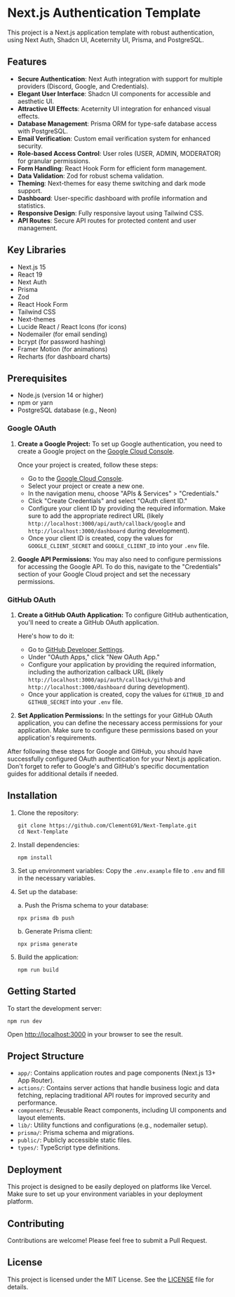 # Next.js Authentication Template

This project is a Next.js application template with robust authentication, using Next Auth, Shadcn UI, Aceternity UI, Prisma, and PostgreSQL.

## Features

- **Secure Authentication**: Next Auth integration with support for multiple providers (Discord, Google, and Credentials).
- **Elegant User Interface**: Shadcn UI components for accessible and aesthetic UI.
- **Attractive UI Effects**: Aceternity UI integration for enhanced visual effects.
- **Database Management**: Prisma ORM for type-safe database access with PostgreSQL.
- **Email Verification**: Custom email verification system for enhanced security.
- **Role-based Access Control**: User roles (USER, ADMIN, MODERATOR) for granular permissions.
- **Form Handling**: React Hook Form for efficient form management.
- **Data Validation**: Zod for robust schema validation.
- **Theming**: Next-themes for easy theme switching and dark mode support.
- **Dashboard**: User-specific dashboard with profile information and statistics.
- **Responsive Design**: Fully responsive layout using Tailwind CSS.
- **API Routes**: Secure API routes for protected content and user management.

## Key Libraries

- Next.js 15
- React 19
- Next Auth
- Prisma
- Zod
- React Hook Form
- Tailwind CSS
- Next-themes
- Lucide React / React Icons (for icons)
- Nodemailer (for email sending)
- bcrypt (for password hashing)
- Framer Motion (for animations)
- Recharts (for dashboard charts)

## Prerequisites

- Node.js (version 14 or higher)
- npm or yarn
- PostgreSQL database (e.g., Neon)

### Google OAuth

1. **Create a Google Project:**
   To set up Google authentication, you need to create a Google project on the [Google Cloud Console](https://console.cloud.google.com/).

   Once your project is created, follow these steps:

   - Go to the [Google Cloud Console](https://console.cloud.google.com/).
   - Select your project or create a new one.
   - In the navigation menu, choose "APIs & Services" > "Credentials."
   - Click "Create Credentials" and select "OAuth client ID."
   - Configure your client ID by providing the required information. Make sure to add the appropriate redirect URL (likely `http://localhost:3000/api/auth/callback/google` and `http://localhost:3000/dashboard` during development).
   - Once your client ID is created, copy the values for `GOOGLE_CLIENT_SECRET` and `GOOGLE_CLIENT_ID` into your `.env` file.

2. **Google API Permissions:**
   You may also need to configure permissions for accessing the Google API.
   To do this, navigate to the "Credentials" section of your Google Cloud project and set the necessary permissions.

### GitHub OAuth

1. **Create a GitHub OAuth Application:**
   To configure GitHub authentication, you'll need to create a GitHub OAuth application.

   Here's how to do it:

   - Go to [GitHub Developer Settings](https://github.com/settings/developers).
   - Under "OAuth Apps," click "New OAuth App."
   - Configure your application by providing the required information, including the authorization callback URL (likely `http://localhost:3000/api/auth/callback/github` and `http://localhost:3000/dashboard` during development).
   - Once your application is created, copy the values for `GITHUB_ID` and `GITHUB_SECRET` into your `.env` file.

2. **Set Application Permissions:**
   In the settings for your GitHub OAuth application, you can define the necessary access permissions for your application. Make sure to configure these permissions based on your application's requirements.

After following these steps for Google and GitHub, you should have successfully configured OAuth authentication for your Next.js application. Don't forget to refer to Google's and GitHub's specific documentation guides for additional details if needed.

## Installation

1. Clone the repository:

   ```
   git clone https://github.com/ClementG91/Next-Template.git
   cd Next-Template
   ```

2. Install dependencies:

   ```
   npm install
   ```

3. Set up environment variables:
   Copy the `.env.example` file to `.env` and fill in the necessary variables.

4. Set up the database:

   a. Push the Prisma schema to your database:

   ```
   npx prisma db push
   ```

   b. Generate Prisma client:

   ```
   npx prisma generate
   ```

5. Build the application:
   ```
   npm run build
   ```

## Getting Started

To start the development server:

```
npm run dev
```

Open [http://localhost:3000](http://localhost:3000) in your browser to see the result.

## Project Structure

- `app/`: Contains application routes and page components (Next.js 13+ App Router).
- `actions/`: Contains server actions that handle business logic and data fetching, replacing traditional API routes for improved security and performance.
- `components/`: Reusable React components, including UI components and layout elements.
- `lib/`: Utility functions and configurations (e.g., nodemailer setup).
- `prisma/`: Prisma schema and migrations.
- `public/`: Publicly accessible static files.
- `types/`: TypeScript type definitions.

## Deployment

This project is designed to be easily deployed on platforms like Vercel. Make sure to set up your environment variables in your deployment platform.

## Contributing

Contributions are welcome! Please feel free to submit a Pull Request.

## License

This project is licensed under the MIT License. See the [LICENSE](LICENSE) file for details.
